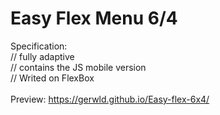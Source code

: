 # Easy Flex Menu 6/4


Specification:<br>
// fully adaptive<br>
// contains the JS mobile version<br>
// Writed on FlexBox<br>
<br>
Preview:
https://gerwld.github.io/Easy-flex-6x4/
